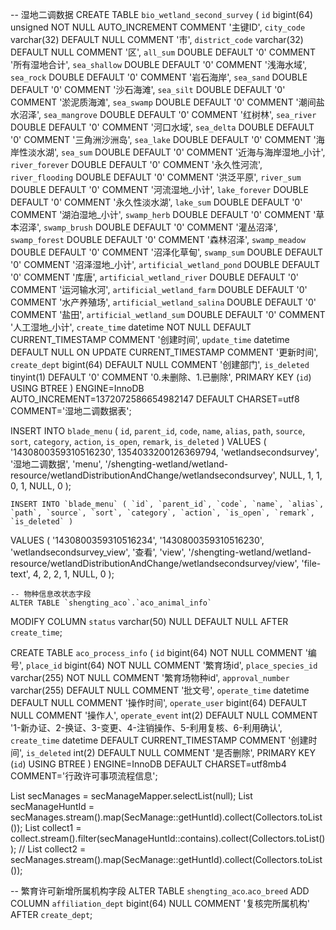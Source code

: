 



-- 湿地二调数据
CREATE TABLE `bio_wetland_second_survey` (
  `id` bigint(64) unsigned NOT NULL AUTO_INCREMENT COMMENT '主键ID',
  `city_code` varchar(32) DEFAULT NULL COMMENT '市',
  `district_code` varchar(32) DEFAULT NULL COMMENT '区',
  `all_sum` DOUBLE DEFAULT '0' COMMENT '所有湿地合计',
  `sea_shallow` DOUBLE DEFAULT '0' COMMENT '浅海水域',
  `sea_rock` DOUBLE DEFAULT '0' COMMENT '岩石海岸',
  `sea_sand` DOUBLE DEFAULT '0' COMMENT '沙石海滩',
  `sea_silt` DOUBLE DEFAULT '0' COMMENT '淤泥质海滩',
  `sea_swamp` DOUBLE DEFAULT '0' COMMENT '潮间盐水沼泽',
  `sea_mangrove` DOUBLE DEFAULT '0' COMMENT '红树林',
  `sea_river` DOUBLE DEFAULT '0' COMMENT '河口水域',
  `sea_delta` DOUBLE DEFAULT '0' COMMENT '三角洲沙洲岛',
  `sea_lake` DOUBLE DEFAULT '0' COMMENT '海岸性淡水湖',
  `sea_sum` DOUBLE DEFAULT '0' COMMENT '近海与海岸湿地_小计',
  `river_forever` DOUBLE DEFAULT '0' COMMENT '永久性河流',
  `river_flooding` DOUBLE DEFAULT '0' COMMENT '洪泛平原',
  `river_sum` DOUBLE DEFAULT '0' COMMENT '河流湿地_小计',
  `lake_forever` DOUBLE DEFAULT '0' COMMENT '永久性淡水湖',
  `lake_sum` DOUBLE DEFAULT '0' COMMENT '湖泊湿地_小计',
  `swamp_herb` DOUBLE DEFAULT '0' COMMENT '草本沼泽',
  `swamp_brush` DOUBLE DEFAULT '0' COMMENT '灌丛沼泽',
  `swamp_forest` DOUBLE DEFAULT '0' COMMENT '森林沼泽',
  `swamp_meadow` DOUBLE DEFAULT '0' COMMENT '沼泽化草甸',
  `swamp_sum` DOUBLE DEFAULT '0' COMMENT '沼泽湿地_小计',
  `artificial_wetland_pond` DOUBLE DEFAULT '0' COMMENT '库唐',
  `artificial_wetland_river` DOUBLE DEFAULT '0' COMMENT '运河输水河',
  `artificial_wetland_farm` DOUBLE DEFAULT '0' COMMENT '水产养殖场',
  `artificial_wetland_salina` DOUBLE DEFAULT '0' COMMENT '盐田',
  `artificial_wetland_sum` DOUBLE DEFAULT '0' COMMENT '人工湿地_小计',
  `create_time` datetime NOT NULL DEFAULT CURRENT_TIMESTAMP COMMENT '创建时间',
  `update_time` datetime DEFAULT NULL ON UPDATE CURRENT_TIMESTAMP COMMENT '更新时间',
  `create_dept` bigint(64) DEFAULT NULL COMMENT '创建部门',
  `is_deleted` tinyint(1) DEFAULT '0' COMMENT '0.未删除、1.已删除',
  PRIMARY KEY (`id`) USING BTREE
) ENGINE=InnoDB AUTO_INCREMENT=1372072586654982147 DEFAULT CHARSET=utf8 COMMENT='湿地二调数据表';








INSERT INTO `blade_menu` ( `id`, `parent_id`, `code`, `name`, `alias`, `path`, `source`, `sort`, `category`, `action`, `is_open`, `remark`, `is_deleted` )
VALUES
	( '1430800359310516230', 1354033200126369794, 'wetlandsecondsurvey', '湿地二调数据', 'menu', '/shengting-wetland/wetland-resource/wetlandDistributionAndChange/wetlandsecondsurvey', NULL, 1, 1, 0, 1, NULL, 0 );
	
	INSERT INTO `blade_menu` ( `id`, `parent_id`, `code`, `name`, `alias`, `path`, `source`, `sort`, `category`, `action`, `is_open`, `remark`, `is_deleted` )
VALUES
	( '1430800359310516234', '1430800359310516230', 'wetlandsecondsurvey_view', '查看', 'view', '/shengting-wetland/wetland-resource/wetlandDistributionAndChange/wetlandsecondsurvey/view', 'file-text', 4, 2, 2, 1, NULL, 0 );





    -- 物种信息改状态字段
    ALTER TABLE `shengting_aco`.`aco_animal_info` 
MODIFY COLUMN `status` varchar(50) NULL DEFAULT NULL AFTER `create_time`;







CREATE TABLE `aco_process_info` (
  `id` bigint(64) NOT NULL COMMENT '编号',
  `place_id` bigint(64) NOT NULL COMMENT '繁育场id',
  `place_species_id` varchar(255) NOT NULL COMMENT '繁育场物种id',
  `approval_number` varchar(255) DEFAULT NULL COMMENT '批文号',
  `operate_time` datetime DEFAULT NULL COMMENT '操作时间',
  `operate_user` bigint(64) DEFAULT NULL COMMENT '操作人',
  `operate_event` int(2) DEFAULT NULL COMMENT '1-新办证、2-换证、3-变更、4-注销操作、5-利⽤复核、6-利用确认',
  `create_time` datetime DEFAULT CURRENT_TIMESTAMP COMMENT '创建时间',
  `is_deleted` int(2) DEFAULT NULL COMMENT '是否删除',
  PRIMARY KEY (`id`) USING BTREE
) ENGINE=InnoDB DEFAULT CHARSET=utf8mb4 COMMENT='行政许可事项流程信息';




List<SecManage> secManages = secManageMapper.selectList(null);
		List<Long> secManageHuntId = secManages.stream().map(SecManage::getHuntId).collect(Collectors.toList());
		List<Long> collect1 = collect.stream().filter(secManageHuntId::contains).collect(Collectors.toList());
//		List<Long> collect2 = secManages.stream().map(SecManage::getHuntId).collect(Collectors.toList());


-- 繁育许可新增所属机构字段
ALTER TABLE `shengting_aco`.`aco_breed` 
ADD COLUMN `affiliation_dept` bigint(64) NULL COMMENT '复核完所属机构' AFTER `create_dept`;